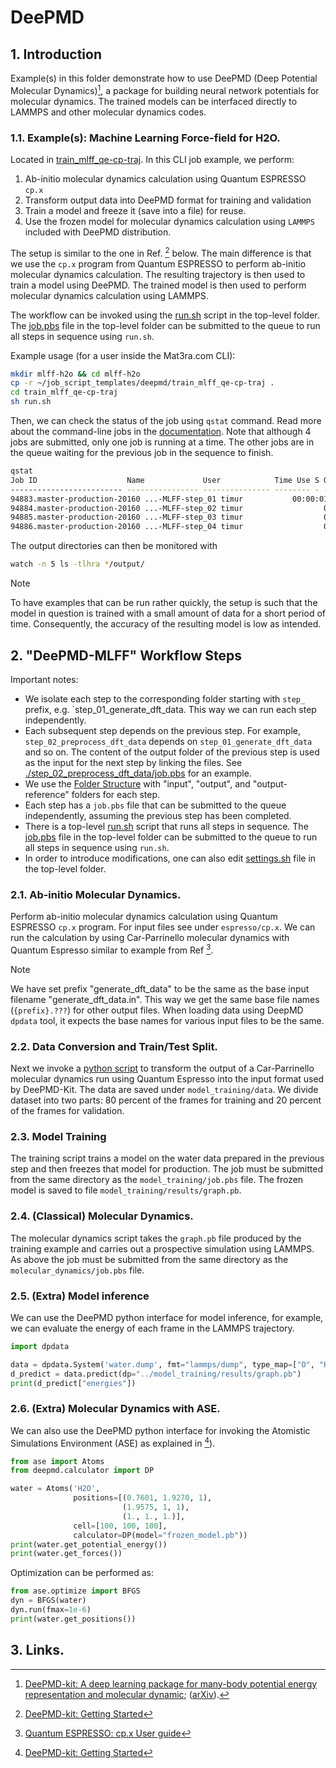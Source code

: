 # DeePMD

## 1. Introduction

Example(s) in this folder demonstrate how to use DeePMD (Deep Potential Molecular Dynamics)[^1], a package for building  neural network potentials for molecular dynamics. The trained models can be interfaced directly to LAMMPS and other molecular dynamics codes.

### 1.1. Example(s): Machine Learning Force-field for H2O.

Located in [train_mlff_qe-cp-traj](train_mlff_qe-cp-traj/). In this CLI job example, we perform:

1. Ab-initio molecular dynamics calculation using Quantum ESPRESSO `cp.x`
2. Transform output data into DeePMD format for training and validation
3. Train a model and freeze it (save into a file) for reuse.
4. Use the frozen model for molecular dynamics calculation using `LAMMPS` included with DeePMD distribution.

The setup is similar to the one in Ref. [^2] below. The main difference is that we use the `cp.x` program from Quantum ESPRESSO to perform ab-initio molecular dynamics calculation. The resulting trajectory is then used to train a model using DeePMD. The trained model is then used to perform molecular dynamics calculation using LAMMPS.

The workflow can be invoked using the [run.sh](./train_mlff_qe-cp-traj/run.sh) script in the top-level folder. The [job.pbs](./train_mlff_qe-cp-traj/job.pbs) file in the top-level folder can be submitted to the queue to run all steps in sequence using `run.sh`.

Example usage (for a user inside the Mat3ra.com CLI):

```bash
mkdir mlff-h2o && cd mlff-h2o
cp -r ~/job_script_templates/deepmd/train_mlff_qe-cp-traj .
cd train_mlff_qe-cp-traj
sh run.sh
```

Then, we can check the status of the job using `qstat` command. Read more about the command-line jobs in the [documentation](https://docs.mat3ra.com/jobs-cli/overview/). Note that although 4 jobs are submitted, only one job is running at a time. The other jobs are in the queue waiting for the previous job in the sequence to finish.

```bash
qstat
Job ID                    Name             User            Time Use S Queue
------------------------- ---------------- --------------- -------- - -----
94883.master-production-20160 ...-MLFF-step_01 timur           00:00:01 R D              
94884.master-production-20160 ...-MLFF-step_02 timur                  0 H D              
94885.master-production-20160 ...-MLFF-step_03 timur                  0 H D              
94886.master-production-20160 ...-MLFF-step_04 timur                  0 H D  
```

The output directories can then be monitored with 

```bash
watch -n 5 ls -tlhra */output/
```

> [!NOTE]
> To have examples that can be run rather quickly, the setup is such that the model in question is trained with a small amount of data for a short period of time. Consequently, the accuracy of the resulting model is low as intended.

## 2. "DeePMD-MLFF" Workflow Steps

Important notes:

- We isolate each step to the corresponding folder starting with `step_` prefix, e.g. `step_01_generate_dft_data. This way we can run each step independently.
- Each subsequent step depends on the previous step. For example, `step_02_preprocess_dft_data` depends on `step_01_generate_dft_data` and so on. The content of the output folder of the previous step is used as the input for the next step by linking the files. See [./step_02_preprocess_dft_data/job.pbs](./train_mlff_qe-cp-traj/step_02_preprocess_dft_data/job.pbs) for an example.
- We use the [Folder Structure](README.md#folder-structure) with "input", "output", and "output-reference" folders for each step.
- Each step has a `job.pbs` file that can be submitted to the queue independently, assuming the previous step has been completed.
- There is a top-level [run.sh](./train_mlff_qe-cp-traj/run.sh) script that runs all steps in sequence. The [job.pbs](./train_mlff_qe-cp-traj/job.pbs) file in the top-level folder can be submitted to the queue to run all steps in sequence using `run.sh`.
- In order to introduce modifications, one can also edit [settings.sh](./train_mlff_qe-cp-traj/settings.sh) file in the top-level folder.

### 2.1. Ab-initio Molecular Dynamics.

Perform ab-initio molecular dynamics calculation using Quantum ESPRESSO `cp.x` program. For input files see under `espresso/cp.x`. We can run the calculation by using Car-Parrinello molecular dynamics with Quantum Espresso similar to example from Ref [^3].

> [!NOTE]
> We have set prefix "generate_dft_data" to be the same as the base input filename "generate_dft_data.in". This way we get the same base file names (`{prefix}.???`) for other output files. When loading data using DeepMD `dpdata` tool, it expects the base names for various input files to be the same.

### 2.2. Data Conversion and Train/Test Split.

Next we invoke a [python script](./train_mlff_qe-cp-traj/step_02_preprocess_dft_data/input/convert_and_train_test_split.py) to transform the output of a
Car-Parrinello molecular dynamics run using Quantum Espresso into the input
format used by DeePMD-Kit. The data are saved under `model_training/data`.  We divide dataset into two parts: 80 percent of the frames for training and
20 percent of the frames for validation.

### 2.3. Model Training

The training script trains a model on the water data prepared in the previous
step and then freezes that model for production. The job must be submitted from
the same directory as the `model_training/job.pbs` file. The frozen model is
saved to file `model_training/results/graph.pb`.


### 2.4. (Classical) Molecular Dynamics.

The molecular dynamics script takes the `graph.pb` file produced by the training
example and carries out a prospective simulation using LAMMPS. As above the job
must be submitted from the same directory as the `molecular_dynamics/job.pbs`
file.


### 2.5. (Extra) Model inference

We can use the DeePMD python interface for model inference, for example, we can
evaluate the energy of each frame in the LAMMPS trajectory.

```py
import dpdata

data = dpdata.System('water.dump', fmt="lammps/dump", type_map=["O", "H"])
d_predict = data.predict(dp="../model_training/results/graph.pb")
print(d_predict["energies"])
```

### 2.6. (Extra) Molecular Dynamics with ASE.

We can also use the DeePMD python interface for invoking the Atomistic Simulations Environment (ASE) as explained in [^2]).

```python
from ase import Atoms
from deepmd.calculator import DP

water = Atoms('H2O',
              positions=[(0.7601, 1.9270, 1),
                         (1.9575, 1, 1),
                         (1., 1., 1.)],
              cell=[100, 100, 100],
              calculator=DP(model="frozen_model.pb"))
print(water.get_potential_energy())
print(water.get_forces())
```

Optimization can be performed as:

```python
from ase.optimize import BFGS
dyn = BFGS(water)
dyn.run(fmax=1e-6)
print(water.get_positions())
```

## 3. Links.

[^1]: [DeePMD-kit: A deep learning package for many-body potential energy representation and molecular dynamic](https://doi.org/10.1016/j.cpc.2018.03.016); ([arXiv](https://arxiv.org/abs/1712.03641)).
[^2]: [DeePMD-kit: Getting Started](https://docs.deepmodeling.com/projects/deepmd/en/v2.0.0.b4/getting-started.html#)
[^3]: [Quantum ESPRESSO: cp.x User guide](https://www.quantum-espresso.org/Doc/user_guide_PDF/cp_user_guide.pdf)
